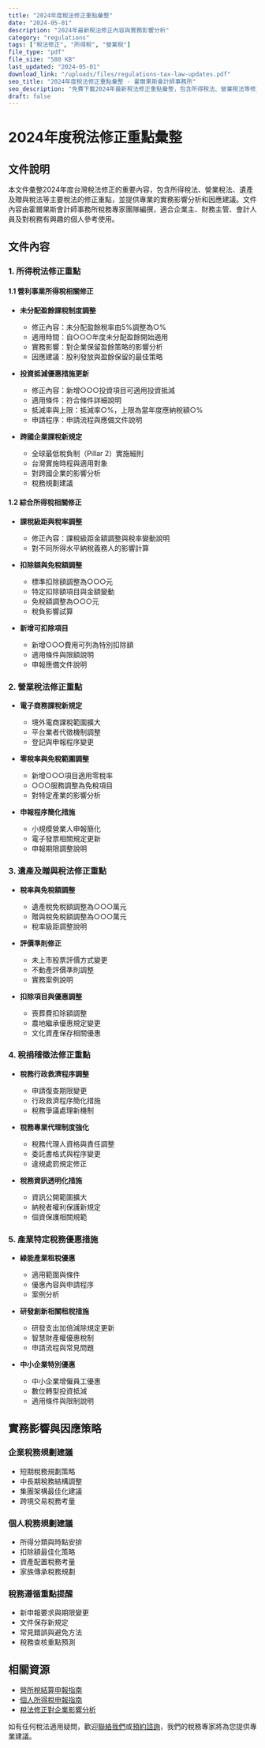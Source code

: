 ```yaml
---
title: "2024年度稅法修正重點彙整"
date: "2024-05-01"
description: "2024年最新稅法修正內容與實務影響分析"
category: "regulations"
tags: ["稅法修正", "所得稅", "營業稅"]
file_type: "pdf"
file_size: "580 KB"
last_updated: "2024-05-01"
download_link: "/uploads/files/regulations-tax-law-updates.pdf"
seo_title: "2024年度稅法修正重點彙整 - 霍爾果斯會計師事務所"
seo_description: "免費下載2024年最新稅法修正重點彙整，包含所得稅法、營業稅法等修正內容與實務影響分析，協助企業因應稅制變革。"
draft: false
---
```


# 2024年度稅法修正重點彙整

## 文件說明

本文件彙整2024年度台灣稅法修正的重要內容，包含所得稅法、營業稅法、遺產及贈與稅法等主要稅法的修正重點，並提供專業的實務影響分析和因應建議。文件內容由霍爾果斯會計師事務所稅務專家團隊編撰，適合企業主、財務主管、會計人員及對稅務有興趣的個人參考使用。

## 文件內容

### 1. 所得稅法修正重點

#### 1.1 營利事業所得稅相關修正

- **未分配盈餘課稅制度調整**
  - 修正內容：未分配盈餘稅率由5%調整為○%
  - 適用時間：自○○○年度未分配盈餘開始適用
  - 實務影響：對企業保留盈餘策略的影響分析
  - 因應建議：股利發放與盈餘保留的最佳策略

- **投資抵減優惠措施更新**
  - 修正內容：新增○○○投資項目可適用投資抵減
  - 適用條件：符合條件詳細說明
  - 抵減率與上限：抵減率○%，上限為當年度應納稅額○%
  - 申請程序：申請流程與應備文件說明

- **跨國企業課稅新規定**
  - 全球最低稅負制（Pillar 2）實施細則
  - 台灣實施時程與適用對象
  - 對跨國企業的影響分析
  - 稅務規劃建議

#### 1.2 綜合所得稅相關修正

- **課稅級距與稅率調整**
  - 修正內容：課稅級距金額調整與稅率變動說明
  - 對不同所得水平納稅義務人的影響計算

- **扣除額與免稅額調整**
  - 標準扣除額調整為○○○元
  - 特定扣除額項目與金額變動
  - 免稅額調整為○○○元
  - 稅負影響試算

- **新增可扣除項目**
  - 新增○○○費用可列為特別扣除額
  - 適用條件與限額說明
  - 申報應備文件說明

### 2. 營業稅法修正重點

- **電子商務課稅新規定**
  - 境外電商課稅範圍擴大
  - 平台業者代徵機制調整
  - 登記與申報程序變更

- **零稅率與免稅範圍調整**
  - 新增○○○項目適用零稅率
  - ○○○服務調整為免稅項目
  - 對特定產業的影響分析

- **申報程序簡化措施**
  - 小規模營業人申報簡化
  - 電子發票相關規定更新
  - 申報期限調整說明

### 3. 遺產及贈與稅法修正重點

- **稅率與免稅額調整**
  - 遺產稅免稅額調整為○○○萬元
  - 贈與稅免稅額調整為○○○萬元
  - 稅率級距調整說明

- **評價準則修正**
  - 未上市股票評價方式變更
  - 不動產評價準則調整
  - 實務案例說明

- **扣除項目與優惠調整**
  - 喪葬費扣除額調整
  - 農地繼承優惠規定變更
  - 文化資產保存相關優惠

### 4. 稅捐稽徵法修正重點

- **稅務行政救濟程序調整**
  - 申請復查期限變更
  - 行政救濟程序簡化措施
  - 稅務爭議處理新機制

- **稅務專業代理制度強化**
  - 稅務代理人資格與責任調整
  - 委託書格式與程序變更
  - 違規處罰規定修正

- **稅務資訊透明化措施**
  - 資訊公開範圍擴大
  - 納稅者權利保護新規定
  - 個資保護相關規範

### 5. 產業特定稅務優惠措施

- **綠能產業租稅優惠**
  - 適用範圍與條件
  - 優惠內容與申請程序
  - 案例分析

- **研發創新相關租稅措施**
  - 研發支出加倍減除規定更新
  - 智慧財產權優惠稅制
  - 申請流程與常見問題

- **中小企業特別優惠**
  - 中小企業增僱員工優惠
  - 數位轉型投資抵減
  - 適用條件與限制說明

## 實務影響與因應策略

### 企業稅務規劃建議

- 短期稅務規劃策略
- 中長期稅務結構調整
- 集團架構最佳化建議
- 跨境交易稅務考量

### 個人稅務規劃建議

- 所得分類與時點安排
- 扣除額最佳化策略
- 資產配置稅務考量
- 家族傳承稅務規劃

### 稅務遵循重點提醒

- 新申報要求與期限變更
- 文件保存新規定
- 常見錯誤與避免方法
- 稅務查核重點預測

## 相關資源

- [營所稅結算申報指南](/articles/tax-planning/corporate-tax-filing/)
- [個人所得稅申報指南](/articles/tax-planning/personal-tax-filing/)
- [稅法修正對企業影響分析](/articles/legal-updates/tax-law-impact/)

如有任何稅法適用疑問，歡迎[聯絡我們](/contact/)或[預約諮詢](/appointment/)，我們的稅務專家將為您提供專業建議。